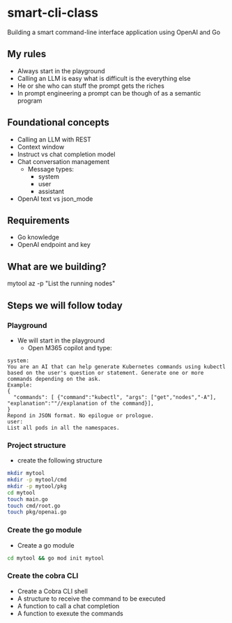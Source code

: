 # smart-cli-class

Building a smart command-line interface application using OpenAI and Go

## My rules

- Always start in the playground
- Calling an LLM is easy what is difficult is the everything else
- He or she who can stuff the prompt gets the riches
- In prompt engineering a prompt can be though of as a semantic program

## Foundational concepts

- Calling an LLM with REST
- Context window
- Instruct vs chat completion model
- Chat conversation management
  - Message types:
    - system
    - user
    - assistant
- OpenAI text vs json_mode

## Requirements

- Go knowledge
- OpenAI endpoint and key

## What are we building?

mytool az -p "List the running nodes"

## Steps we will follow today

###  Playground
- We will start in the playground
  - Open M365 copilot and type:
```text
system:
You are an AI that can help generate Kubernetes commands using kubectl based on the user's question or statement. Generate one or more commands depending on the ask.
Example:
{
  "commands": [ {"command":"kubectl", "args": ["get","nodes","-A"], "explanation":""//explanation of the command}],
}
Repond in JSON format. No epilogue or prologue.
user:
List all pods in all the namespaces.
```

### Project structure
- create the following structure
```bash
mkdir mytool
mkdir -p mytool/cmd
mkdir -p mytool/pkg
cd mytool
touch main.go
touch cmd/root.go
touch pkg/openai.go
```

### Create the go module
- Create a go module
```bash
cd mytool && go mod init mytool
```

### Create the cobra CLI


- Create a Cobra CLI shell
- A structure to receive the command to be executed
- A function to call a chat completion
- A function to exexute the commands
